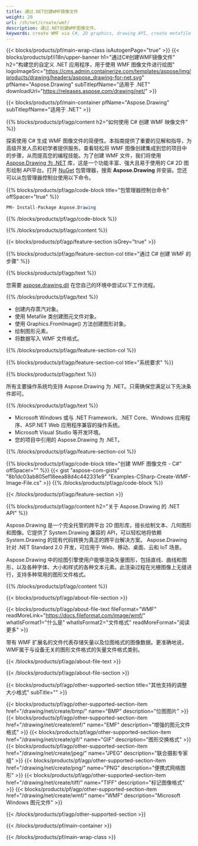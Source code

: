 ```yaml
---
title: 通过.NET创建WMF镜像文件
weight: 20
url: /zh/net/create/wmf/
description: 通过.NET创建WMF图像文件。
keywords: create WMF via C#, 2D graphics, drawing API, create metafile C#, Drawing 适用于 .NET, save WMF image file, cross-platform 2D graphic library, Metafile class, vector graphics drawing, draw line, WMF image file, Graphics file formats
---
```


{{< blocks/products/pf/main-wrap-class isAutogenPage="true" >}}
{{< blocks/products/pf/i18n/upper-banner h1="通过C#创建WMF镜像文件" h2="构建您的自定义 .NET 应用程序，用于使用 WMF 图像文件进行绘图" logoImageSrc="https://cms.admin.containerize.com/templates/aspose/img/products/drawing/headers/aspose_drawing-for-net.svg" pfName="Aspose.Drawing" subTitlepfName="适用于 .NET" downloadUrl="https://releases.aspose.com/drawing/net/" >}}

{{< blocks/products/pf/main-container pfName="Aspose.Drawing" subTitlepfName="适用于 .NET" >}}


{{% blocks/products/pf/agp/content h2="如何使用 C# 创建 WMF 映像文件" %}}

探索使用 C# 生成 WMF 图像文件的简便性。本指南提供了重要的见解和指导，为高级开发人员和初学者提供服务。查看轻松将 WMF 图像创建集成到您的项目中的步骤，从而提高您的编程技能。为了创建 WMF 文件，我们将使用 [Aspose.Drawing 为 .NET](https://products.aspose.com/drawing/net) 库，这是一个功能丰富、强大且易于使用的 C# 2D 图形绘制 API平台。打开 [NuGet](https://www.nuget.org/packages/aspose.drawing) 包管理器，搜索 **Aspose.Drawing** 并安装。您还可以从包管理器控制台使用以下命令。

{{% blocks/products/pf/agp/code-block title="包管理器控制台命令" offSpacer="true" %}}
```cs
PM> Install-Package Aspose.Drawing
```
{{% /blocks/products/pf/agp/code-block %}}

{{% /blocks/products/pf/agp/content %}}


{{< blocks/products/pf/agp/feature-section isGrey="true" >}}

{{% blocks/products/pf/agp/feature-section-col title="通过 C# 创建 WMF 的步骤" %}}

{{% blocks/products/pf/agp/text %}}

您需要 [aspose.drawing.dll](https://downloads.aspose.com/drawing/net) 在您自己的环境中尝试以下工作流程。

{{% /blocks/products/pf/agp/text %}}

+ 创建内存蒸汽对象。
+ 使用 Metafile 类创建图元文件对象。
+ 使用 Graphics.FromImage() 方法创建图形对象。
+ 绘制图形元素。
+ 将数据写入 WMF 文件格式。

{{% /blocks/products/pf/agp/feature-section-col %}}

{{% blocks/products/pf/agp/feature-section-col title="系统要求" %}}

{{% blocks/products/pf/agp/text %}}

所有主要操作系统均支持 Aspose.Drawing 为 .NET。只需确保您满足以下先决条件即可。

{{% /blocks/products/pf/agp/text %}}

- Microsoft Windows 或与 .NET Framework、.NET Core、Windows 应用程序、ASP.NET Web 应用程序兼容的操作系统。
- Microsoft Visual Studio 等开发环境。
- 您的项目中引用的 Aspose.Drawing 为 .NET。

{{% /blocks/products/pf/agp/feature-section-col %}}

{{% blocks/products/pf/agp/code-block title="创建 WMF 图像文件 - C#" offSpacer="" %}}
{{< gist "aspose-com-gists" "8b1dc03ab805ef18eea88d4c442331e9" "Examples-CSharp-Create-WMF-Image-File.cs" >}}
{{% /blocks/products/pf/agp/code-block %}}

{{< /blocks/products/pf/agp/feature-section >}}


<!-- aboutfile Starts -->

{{% blocks/products/pf/agp/content h2="关于 Aspose.Drawing 的 .NET API" %}}

Aspose.Drawing 是一个完全托管的跨平台 2D 图形库，擅长绘制文本、几何图形和图像。它提供了 System.Drawing 兼容的 API，可以轻松地将依赖 System.Drawing 的现有代码转换为真正的跨平台解决方案。 Aspose.Drawing 针对 .NET Standard 2.0 开发，可应用于 Web、移动、桌面、云和 IoT 场景。

Aspose.Drawing 中的绘图引擎使用户能够渲染矢量图形，包括直线、曲线和图形，以及各种字体、大小和样式的各种文本元素。此渲染过程在光栅图像上无缝进行，支持多种常用的图形文件格式。

{{% /blocks/products/pf/agp/content %}}


{{< blocks/products/pf/agp/about-file-section >}}

{{< blocks/products/pf/agp/about-file-text fileFormat="WMF" readMoreLink="https://docs.fileformat.com/image/wmf/" whatIsFormat1="什么是" whatIsFormat2="文件格式" readMoreFormat="阅读更多" >}}

带有 WMF 扩展名的文件代表存储矢量以及位图格式的图像数据。更准确地说，WMF属于与设备无关的图形文件格式的矢量文件格式类别。

{{< /blocks/products/pf/agp/about-file-text >}}

{{< /blocks/products/pf/agp/about-file-section >}}

<!-- aboutfile Ends -->


{{< blocks/products/pf/agp/other-supported-section title="其他支持的调整大小格式" subTitle="" >}}

{{< blocks/products/pf/agp/other-supported-section-item href="/drawing/net/create/bmp/" name="BMP" description="位图图片" >}}
{{< blocks/products/pf/agp/other-supported-section-item href="/drawing/net/create/emf/" name="EMF" description="增强的图元文件格式" >}}
{{< blocks/products/pf/agp/other-supported-section-item href="/drawing/net/create/gif/" name="GIF" description="图形交换格式" >}}
{{< blocks/products/pf/agp/other-supported-section-item href="/drawing/net/create/jpeg/" name="JPEG" description="联合摄影专家组" >}}
{{< blocks/products/pf/agp/other-supported-section-item href="/drawing/net/create/png/" name="PNG" description="便携式网络图形" >}}
{{< blocks/products/pf/agp/other-supported-section-item href="/drawing/net/create/tiff/" name="TIFF" description="标记图像格式" >}}
{{< blocks/products/pf/agp/other-supported-section-item href="/drawing/net/create/wmf/" name="WMF" description="Microsoft Windows 图元文件" >}}


{{< /blocks/products/pf/agp/other-supported-section >}}

{{< /blocks/products/pf/main-container >}}

{{< /blocks/products/pf/main-wrap-class >}}
